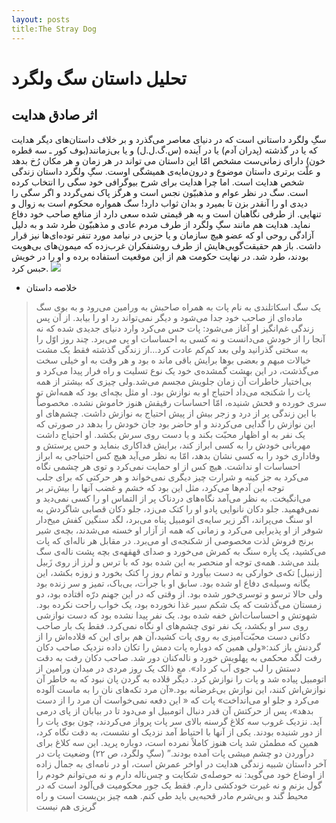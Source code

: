 ```yaml
---
layout: posts
title:The Stray Dog
---
```

# تحلیل داستان سگ ولگرد
## اثر صادق هدایت
سگِ ولگرد داستانی است که در دنیای معاصر می‌گذرد و بر خلاف داستان‌های دیگر هدایت که یا در گذشته (پدران آدم) یا در آینده (س.گ.ل.ل) و یا بی‌زمانند(بوف کور ـ سه قطره خون) دارای زمانی‌ست مشخص امّا این داستان می تواند در هر زمان و هر مکان رُخ بدهد و علّت برتری داستان موضوع و درون‌مایه‌ی همیشگی اوست.
سگِ ولگرد داستان زندگی شخص هدایت است. اما چرا هدایت برای شرح بیوگرافی خود سگی را انتخاب کرده است. سگ در نظر عوام و مذهبیّون نجس است و هرگز پاک نمی‌گردد و اگر سگی را دیدی او را آنقدر بزن تا بمیرد و بدان ثواب دارد! سگ همواره محکوم است به زوال و تنهایی. از طرفی نگاهبان است و به هر قیمتی شده سعی دارد از منافع صاحب خود دفاع نماید. هدایت هم مانند سگِ ولگرد از طرف مردم عادی و مذهبیّون طرد شد و به دلیل آزادگی روحی او که عضو هیچ سازمان و یا حزبی در نیامد مورد تنفر توده‌ای‌ها نیز قرار داشت. باز هم حقیقت‌گویی‌هایش از طرف روشنفکران غرب‌زده که میمون‌های بی‌هویت بودند، ‌طرد شد. در نهایت حکومت هم از این موقعیت استفاده برده و او را در خویش حبس کرد.
![ ](https://files.oaiusercontent.com/file-MlswTy039StPtLhts2q5UMSJ?se=2024-11-11T14%3A00%3A18Z&sp=r&sv=2024-08-04&sr=b&rscc=max-age%3D604800%2C%20immutable%2C%20private&rscd=attachment%3B%20filename%3D05b327c3-054e-45e5-b97c-0b5b9546462d.webp&sig=V9%2Bz27angV1mKhBRqmY9qhZnh8HpwTIeXzWd8aGbT9Q%3D)
- خلاصه داستان
> یک سگ اسکاتلندی به نام پات به همراه صاحبش به ورامین می‌رود و به بوی سگ ماده‌ای از صاحب خود جدا می‌شود و دیگر نمی‌تواند رد او را بیابد. از آن پس زندگی غم‌انگیز او آغاز می‌شود:
پات حس می‌کرد وارد دنیای جدیدی شده که نه آنجا را از خودش می‌دانست و نه کسی به احساسات او پی می‌برد. چند روز اوّل را به سختی گذرانید ولی بعد کم‌کم عادت کرد…از زندگی گذشته فقط یک مشت خیالات مبهم و بعضی بوها برایش باقی ماند ه بود و هر وقت به او خیلی سخت می‌گذشت، ‌در این بهشت گمشده‌ی خود یک نوع تسلیت و راه فرار پیدا می‌کرد و بی‌اختیار خاطرات آن زمان جلویش مجسم می‌شد.ولی چیزی که بیشتر از همه پات را شکنجه می‌داد احتیاج او به نوازش بود.
او مثل بچه‌ای بود که همه‌اش تو سری خورده و فحش شنیده، ‌امّا احساسات رقیقش هنوز خاموش نشده. مخصوصاً با این زندگی پر از درد و زجر بیش از پیش احتیاج به نوازش داشت. چشم‌های او این نوازش را گدایی می‌کردند و او حاضر بود جان خودش را بدهد در صورتی که یک نفر به او اظهار محبّت بکند و یا دست روی سرش بکشد.
او احتیاج داشت مهربانی خودش را به کسی ابراز کند، ‌برایش فداکاری بنماید و حس پرستش و وفاداری خود را به کسی نشان بدهد، ‌امّا به نظر می‌آید هیچ کس احتیاجی به ابراز احساسات او نداشت. هیچ کس از او حمایت نمی‌کرد و توی هر چشمی نگاه می‌کرد به جز کینه و شرارت چیز دیگری نمی‌خواند و هر حرکتی که برای جلب توجه این آدم‌ها می‌کرد، ‌مثل این بود که خشم و غضب آنها را بیش‌تر بر می‌انگیخت.
به نظر می‌آمد نگاه‌های دردناک پر از التماس او را کسی نمی‌دید و نمی‌فهمید. جلو دکان نانوایی پادو او را کتک می‌زد، ‌جلو دکان قصابی شاگردش به او سنگ می‌پراند، ‌اگر زیر سایه‌ی اتومبیل پناه می‌برد،‌ لگد سنگین کفش میخ‌دار شوفر از او پذیرایی می‌کرد و زمانی که همه از آزار او خسته می‌شدند، ‌بچه‌ی شیر برنج فروش لذت مخصوصی از شکنجه‌ی او می‌برد. در مقابل هر ناله‌ای که پات می‌کشید، یک پاره سنگ به کمرش می‌خورد و صدای قهقهه‌ی بچه پشت ناله‌ی سگ بلند می‌شد.
همه‌ی توجه او منحصر به این شده بود که با ترس و لرز از روی زَبیل [زنبیل] تکه‌ی خوارکی به دست بیآورد و تمام روز را کتک بخورد و زوزه بکشد، این یگانه وسیله‌ی دفاع او شده بود. سابق او با جرأت، ‌بی‌باک، ‌تمیز و سر زنده بود ولی حالا ترسو و توسری‌خور شده بود. از وقتی که در این جهنم درّه افتاده بود، ‌دو زمستان می‌گذشت که یک شکم سیر غذا نخورده بود، ‌یک خواب راحت نکرده بود. شهوتش و احساسات‌اش خفه شده بود. یک نفر پیدا نشده بود که دست نوازشی روی سر او بکشد، یک نفر توی چشم‌های او نگاه نمی‌کرد.
فقط یک بار صاحب دکانی دست محبّت‌آمیزی به روی پات کشید،‌آن هم برای این که قلاده‌اش را از گردنش باز کند:«ولی همین که دوباره پات دمش را تکان داده نزدیک صاحب دکان رفت لگد محکمی به پهلویش خورد و ناله‌کنان دور شد. صاحب دکان رفت به دقت دستش را لب جوی آب کر داد».
مع ذالک یک روز مردی در میدان ورامین از اتومبیل پیاده شد و پات را نوازش کرد. دیگر قلاده به گردن پان نبود که به خاطر آن نوازش‌اش کنند، ‌این نوازش بی‌غرضانه بود.«آن مرد تکه‌های نان را به ماست آلوده می‌کرد و جلو او می‌انداخت» پات که « این دفعه نمی‌خواست آن مرد را از دست بدهد»، ‌پس از حرکتش آن قدر دنبال اتومبیل او می‌دود تا در بیابان از پای درمی آید.
نزدیک غروب سه کلاغ گرسنه بالای سر پات پرواز می‌کردند، ‌چون بوی پات را از دور شنیده بودند. یکی از آنها با احتیاط آمد نزدیک او نشست،‌ به دقت نگاه کرد، ‌همین که مطمئن شد پات هنوز کاملاً نمرده است،‌ دوباره پرید. این سه کلاغ برای درآوردن دو چشم میشی پات آمده بودند.” (سگِ ولگرد، ص ۲۲)
وضعیت پات در آخر داستان شبیه زندگی هدایت در اواخر عمرش است، ‌او در نامه‌ای به جمال زاده از اوضاع خود می‌گوید:
نه حوصله‌ی شکایت و چس‌ناله دارم و نه می‌توانم خودم را گول بزنم و نه غیرت خودکشی دارم. فقط یک جور محکومیت قی‌آلود است که در محیط گند و بی‌شرم مادر قحبه‌یی باید طی کنم. همه چیز بن‌بست است و راه گریزی هم نیست
